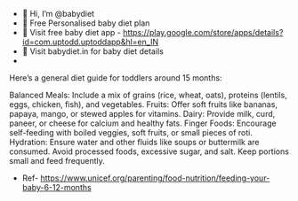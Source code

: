 - 👋 Hi, I’m @babydiet
- 👀 Free Personalised baby diet plan
- 🌱 Visit free baby diet app - https://play.google.com/store/apps/details?id=com.uptodd.uptoddapp&hl=en_IN
- 💞️ Visit babydiet.in for baby diet details
- 
Here’s a general diet guide for toddlers around 15 months:

Balanced Meals: Include a mix of grains (rice, wheat, oats), proteins (lentils, eggs, chicken, fish), and vegetables.
Fruits: Offer soft fruits like bananas, papaya, mango, or stewed apples for vitamins.
Dairy: Provide milk, curd, paneer, or cheese for calcium and healthy fats.
Finger Foods: Encourage self-feeding with boiled veggies, soft fruits, or small pieces of roti.
Hydration: Ensure water and other fluids like soups or buttermilk are consumed.
Avoid processed foods, excessive sugar, and salt. Keep portions small and feed frequently.

- Ref- https://www.unicef.org/parenting/food-nutrition/feeding-your-baby-6-12-months

<!---
babydiet/babydiet is a ✨ special ✨ repository because its `README.md` (this file) appears on your GitHub profile.
You can click the Preview link to take a look at your changes.
--->
